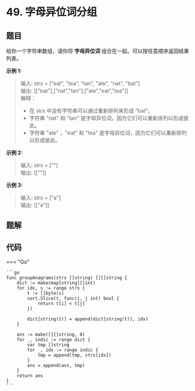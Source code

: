 # 49. 字母异位词分组

## 题目
给你一个字符串数组，请你将 **字母异位词** 组合在一起。可以按任意顺序返回结果列表。

 

**示例 1:**

> 输入: strs = ["eat", "tea", "tan", "ate", "nat", "bat"]  
> 输出: [["bat"],["nat","tan"],["ate","eat","tea"]]  
> 解释：  
> - 在 strs 中没有字符串可以通过重新排列来形成 "bat"。
> - 字符串 "nat" 和 "tan" 是字母异位词，因为它们可以重新排列以形成彼此。
> - 字符串 "ate" ，"eat" 和 "tea" 是字母异位词，因为它们可以重新排列以形成彼此。

**示例 2:**

> 输入: strs = [""]  
> 输出: [[""]]

**示例 3:**

>输入: strs = ["a"]  
>输出: [["a"]]

## 题解

## 代码

=== "Go"

    ```go
    func groupAnagrams(strs []string) [][]string {
        dict := make(map[string][]int)
        for idx, s := range strs {
            t := []byte(s)
            sort.Slice(t, func(i, j int) bool {
                return t[i] < t[j]
            })

            dict[string(t)] = append(dict[string(t)], idx)
        }

        ans := make([][]string, 0)
        for _, indic := range dict {
            var tmp []string
            for _, idx := range indic {
                tmp = append(tmp, strs[idx])
            }
            ans = append(ans, tmp)
        }
        return ans
    }
    ```